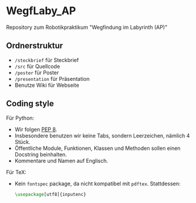 WegfLaby_AP
===========

Repository zum Robotikpraktikum "Wegfindung im Labyrinth (AP)"

Ordnerstruktur
--------------

* `/steckbrief` für Steckbrief
* `/src` für Quellcode
* `/poster` für Poster
* `/presentation` für Präsentation
* Benutze Wiki für Webseite

Coding style
----------

Für Python:

* Wir folgen [PEP 8](http://legacy.python.org/dev/peps/pep-0008/).
* Insbesondere benutzen wir keine Tabs, sondern Leerzeichen, nämlich 4 Stück.
* Öffentliche Module, Funktionen, Klassen und Methoden sollen einen Docstring beinhalten.
* Kommentare und Namen auf Englisch.

Für TeX:

* Kein `fontspec` package, da nicht kompatibel mit `pdftex`. Stattdessen:
  
  ```tex
  \usepackage[utf8]{inputenc} 
  ```
